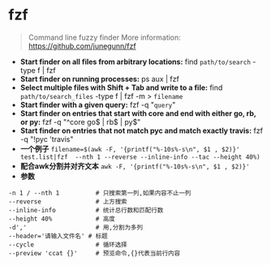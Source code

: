 # fzf
> Command line fuzzy finder
> More information: <https://github.com/junegunn/fzf>
- **Start finder on all files from arbitrary locations:**
find `path/to/search` -type f | fzf
- **Start finder on running processes:**
ps aux | fzf
- **Select multiple files with Shift + Tab and write to a file:**
find `path/to/search_files` -type f | fzf -m > `filename`
- **Start finder with a given query:**
fzf -q "`query`"
- **Start finder on entries that start with core and end with either go, rb, or py:**
fzf -q "^core go\$ | rb\$ | py\$"
- **Start finder on entries that not match pyc and match exactly travis:**
fzf -q "!pyc 'travis"
- **一个例子**
`filename=$(awk -F, '{printf("%-10s%-s\n", $1 , $2)}' test.list|fzf  --nth 1 --reverse --inline-info --tac --height 40%)`
- **配合awk分割并对齐文本**
`awk -F, '{printf("%-10s%-s\n", $1 , $2)}'`
- **参数**
```
-n 1 / --nth 1          # 只搜索第一列,如果内容不止一列
--reverse               # 上方搜索
--inline-info           # 统计总行数和匹配行数
--height 40%            # 高度
-d','                   # 用,分割为多列
--header='请输入文件名' # 标题
--cycle                 # 循环选择
--preview 'ccat {}'     # 预览命令,{}代表当前行内容
```
